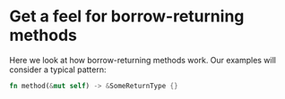 # Get a feel for borrow-returning methods

Here we look at how borrow-returning methods work.  Our examples will consider a typical
pattern:
```rust
fn method(&mut self) -> &SomeReturnType {}
```
